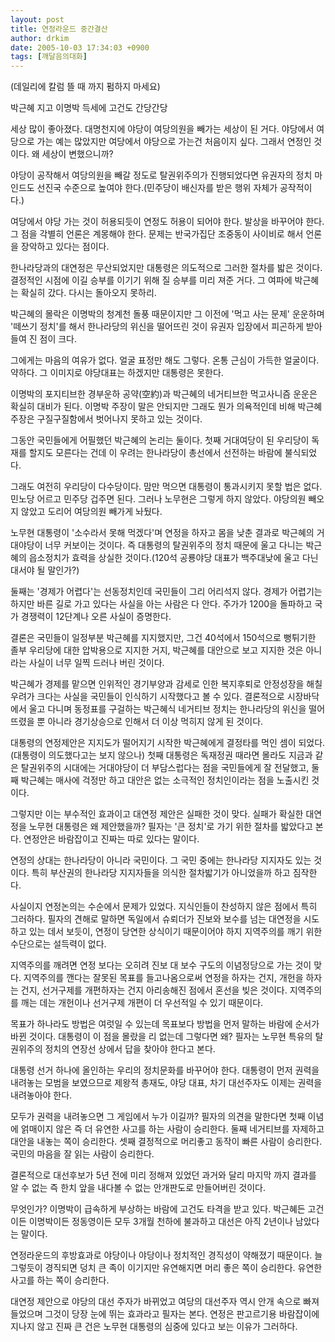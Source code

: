 ```yaml
---
layout: post
title: 연정라운드 중간결산
author: drkim
date: 2005-10-03 17:34:03 +0900
tags: [깨달음의대화]
---
```

(데일리에 칼럼 뜰 때 까지 펌하지 마세요)
  
박근혜 지고 이명박 득세에 고건도 간당간당
  

  
세상 많이 좋아졌다. 대명천지에 야당이 여당의원을 빼가는 세상이 된 거다. 야당에서 여당으로 가는 예는 많았지만 여당에서 야당으로 가는건 처음이지 싶다. 그래서 연정인 것이다. 왜 세상이 변했으니까? 
  

  
야당이 공작해서 여당의원을 빼갈 정도로 탈권위주의가 진행되었다면 유권자의 정치 마인드도 선진국 수준으로 높여야 한다.(민주당이 배신자를 받은 행위 자체가 공작적이다.)
  

  
여당에서 야당 가는 것이 허용되듯이 연정도 허용이 되어야 한다. 발상을 바꾸어야 한다. 그 점을 각별히 언론은 계몽해야 한다. 문제는 반국가집단 조중동이 사이비로 해서 언론을 장악하고 있다는 점이다. 
  

  
한나라당과의 대연정은 무산되었지만 대통령은 의도적으로 그러한 절차를 밟은 것이다. 결정적인 시점에 이길 승부를 이기기 위해 질 승부를 미리 져준 거다. 그 여파에 박근혜는 확실히 갔다. 다시는 돌아오지 못하리.
  

  
박근혜의 몰락은 이명박의 청계천 돌풍 때문이지만 그 이전에 '먹고 사는 문제' 운운하며 '떼쓰기 정치'를 해서 한나라당의 위신을 떨어뜨린 것이 유권자 입장에서 피곤하게 받아들여 진 점이 크다. 
  

  
그에게는 마음의 여유가 없다. 얼굴 표정만 해도 그렇다. 온통 근심이 가득한 얼굴이다. 약하다. 그 이미지로 야당대표는 하겠지만 대통령은 못한다. 
  

  
이명박의 포지티브한 경부운하 공약(空約)과 박근혜의 네거티브한 먹고사니즘 운운은 확실히 대비가 된다. 이명박 주장이 말은 안되지만 그래도 뭔가 의욕적인데 비해 박근혜 주장은 구질구질함에서 벗어나지 못하고 있는 것이다. 
  

  
그동안 국민들에게 어필했던 박근혜의 논리는 둘이다. 첫째 거대여당이 된 우리당이 독재를 할지도 모른다는 건데 이 우려는 한나라당이 총선에서 선전하는 바람에 불식되었다. 
  

  
그래도 여전히 우리당이 다수당이다. 맘만 먹으면 대통령이 통과시키지 못할 법은 없다. 민노당 어르고 민주당 겁주면 된다. 그러나 노무현은 그렇게 하지 않았다. 야당의원 빼오지 않았고 도리어 여당의원 빼가게 놔뒀다.
  

  
노무현 대통령이 '소수라서 못해 먹겠다'며 연정을 하자고 몸을 낮춘 결과로 박근혜의 거대야당이 너무 커보이는 것이다. 즉 대통령의 탈권위주의 정치 때문에 울고 다니는 박근혜의 읍소정치가 효력을 상실한 것이다.(120석 공룡야당 대표가 백주대낮에 울고 다닌대서야 될 말인가?)
  

  
둘째는 '경제가 어렵다'는 선동정치인데 국민들이 그리 어리석지 않다. 경제가 어렵기는 하지만 바른 길로 가고 있다는 사실을 아는 사람은 다 안다. 주가가 1200을 돌파하고 국가 경쟁력이 12단계나 오른 사실이 증명한다. 
  

  
결론은 국민들이 일정부분 박근혜를 지지했지만, 그건 40석에서 150석으로 뻥튀기한 졸부 우리당에 대한 압박용으로 지지한 거지, 박근혜를 대안으로 보고 지지한 것은 아니라는 사실이 너무 일찍 드러나 버린 것이다. 
  

  
박근혜가 경제를 맡으면 인위적인 경기부양과 감세로 인한 복지후퇴로 안정성장을 해칠 우려가 크다는 사실을 국민들이 인식하기 시작했다고 볼 수 있다. 결론적으로 시장바닥에서 울고 다니며 동정표를 구걸하는 박근혜식 네거티브 정치는 한나라당의 위신을 떨어뜨렸을 뿐 아니라 경기상승으로 인해서 더 이상 먹히지 않게 된 것이다. 
  

  
대통령의 연정제안은 지지도가 떨어지기 시작한 박근혜에게 결정타를 먹인 셈이 되었다.(대통령이 의도했다고는 보지 않으나) 첫째 대통령은 독재정권 때라면 몰라도 지금과 같은 탈권위주의 시대에는 거대야당이 더 부담스럽다는 점을 국민들에게 잘 전달했고, 둘째 박근혜는 매사에 걱정만 하고 대안은 없는 소극적인 정치인이라는 점을 노출시킨 것이다. 
  

  
그렇지만 이는 부수적인 효과이고 대연정 제안은 실패한 것이 맞다. 실패가 확실한 대연정을 노무현 대통령은 왜 제안했을까? 필자는 '큰 정치'로 가기 위한 절차를 밟았다고 본다. 연정안은 바람잡이고 진짜는 따로 있다는 말이다. 
  

  
연정의 상대는 한나라당이 아니라 국민이다. 그 국민 중에는 한나라당 지지자도 있는 것이다. 특히 부산권의 한나라당 지지자들을 의식한 절차밟기가 아니었을까 하고 짐작한다. 
  

  
사실이지 연정논의는 수순에서 문제가 있었다. 지식인들이 찬성하지 않은 점에서 특히 그러하다. 필자의 견해로 말하면 독일에서 슈뢰더가 진보와 보수를 넘는 대연정을 시도하고 있는 데서 보듯이, 연정이 당연한 상식이기 때문이어야 하지 지역주의를 깨기 위한 수단으로는 설득력이 없다. 
  

  
지역주의를 깨려면 연정 보다는 오히려 진보 대 보수 구도의 이념정당으로 가는 것이 맞다. 지역주의를 깬다는 잘못된 목표를 들고나옴으로써 연정을 하자는 건지, 개헌을 하자는 건지, 선거구제를 개편하자는 건지 아리송해진 점에서 혼선을 빚은 것이다. 지역주의를 깨는 데는 개헌이나 선거구제 개편이 더 우선적일 수 있기 때문이다.
  

  
목표가 하나라도 방법은 여럿일 수 있는데 목표보다 방법을 먼저 말하는 바람에 순서가 바뀐 것이다. 대통령이 이 점을 몰랐을 리 없는데 그렇다면 왜? 필자는 노무현 특유의 탈권위주의 정치의 연장선 상에서 답을 찾아야 한다고 본다. 
  

  
대통령 선거 하나에 올인하는 우리의 정치문화를 바꾸어야 한다. 대통령이 먼저 권력을 내려놓는 모범을 보였으므로 제왕적 총재도, 야당 대표, 차기 대선주자도 이제는 권력을 내려놓아야 한다. 
  

  
모두가 권력을 내려놓으면 그 게임에서 누가 이길까? 필자의 의견을 말한다면 첫째 이념에 얽매이지 않은 즉 더 유연한 사고를 하는 사람이 승리한다. 둘째 네거티브를 자제하고 대안을 내놓는 쪽이 승리한다. 셋째 결정적으로 머리좋고 동작이 빠른 사람이 승리한다. 국민의 마음을 잘 읽는 사람이 승리한다. 
  

  
결론적으로 대선후보가 5년 전에 미리 정해져 있었던 과거와 달리 마지막 까지 결과를 알 수 없는 즉 한치 앞을 내다볼 수 없는 안개판도로 만들어버린 것이다. 
  

  
무엇인가? 이명박이 급속하게 부상하는 바람에 고건도 타격을 받고 있다. 박근혜든 고건이든 이명박이든 정동영이든 모두 3개월 천하에 불과하고 대선은 아직 2년이나 남았다는 말이다. 
  

  
연정라운드의 후방효과로 야당이나 야당이나 정치적인 경직성이 약해졌기 때문이다. 늘 그렇듯이 경직되면 덩치 큰 족이 이기지만 유연해지면 머리 좋은 쪽이 승리한다. 유연한 사고를 하는 쪽이 승리한다. 
  

  
대연정 제안으로 야당의 대선 주자가 바뀌었고 여당의 대선주자 역시 안개 속으로 빠져들었으며 그것이 당장 눈에 뛰는 효과라고 필자는 본다. 연정은 판고르기용 바람잡이에 지나지 않고 진짜 큰 건은 노무현 대통령의 심중에 있다고 보는 이유가 그러하다.